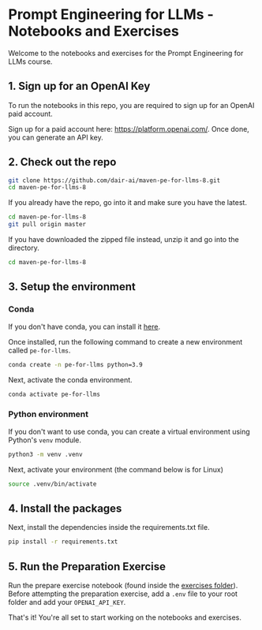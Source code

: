# Prompt Engineering for LLMs - Notebooks and Exercises

Welcome to the notebooks and exercises for the Prompt Engineering for LLMs course.

## 1. Sign up for an OpenAI Key

To run the notebooks in this repo, you are required to sign up for an OpenAI paid account.


Sign up for a paid account here: https://platform.openai.com/. Once done, you can generate an API key.


## 2. Check out the repo

```sh
git clone https://github.com/dair-ai/maven-pe-for-llms-8.git
cd maven-pe-for-llms-8
```

If you already have the repo, go into it and make sure you have the latest.

```sh
cd maven-pe-for-llms-8
git pull origin master
```

If you have downloaded the zipped file instead, unzip it and go into the directory.

```sh
cd maven-pe-for-llms-8
```

## 3. Setup the environment

### Conda

If you don't have conda, you can install it [here](https://docs.conda.io/projects/conda/en/latest/user-guide/install/).

Once installed, run the following command to create a new environment called `pe-for-llms`. 

```sh
conda create -n pe-for-llms python=3.9
```

Next, activate the conda environment.

```sh
conda activate pe-for-llms
```

### Python environment

If you don't want to use conda, you can create a virtual environment using Python's `venv` module.

```sh
python3 -m venv .venv
```

Next, activate your environment (the command below is for Linux)
```sh
source .venv/bin/activate
```

## 4. Install the packages

Next, install the dependencies inside the requirements.txt file.

```sh
pip install -r requirements.txt
```

## 5. Run the Preparation Exercise

Run the prepare exercise notebook (found inside the [exercises folder](https://github.com/dair-ai/maven-pe-for-llms-8/blob/main/exercises/PE_for_LLMs_Preparation_Exercise.ipynb)). Before attempting the preparation exercise, add a `.env` file to your root folder and add your `OPENAI_API_KEY`.

That's it! You're all set to start working on the notebooks and exercises.